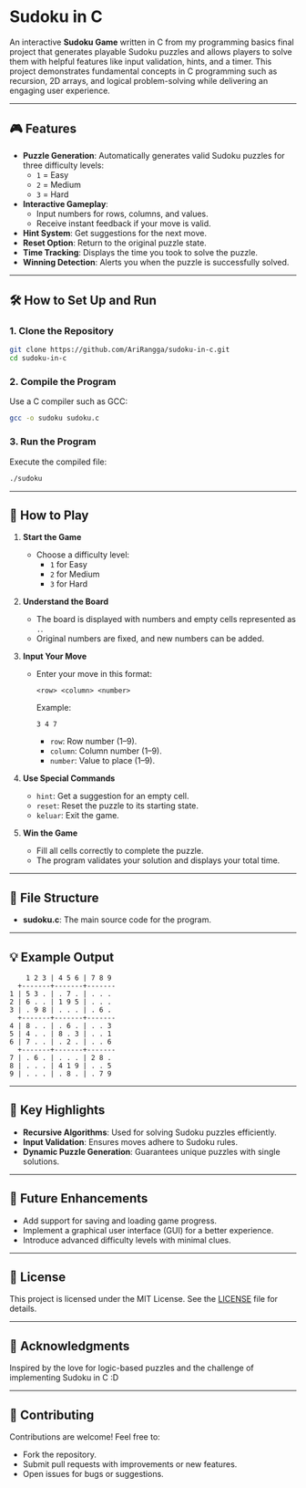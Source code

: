 # Sudoku in C  

An interactive **Sudoku Game** written in C from my programming basics final project that generates playable Sudoku puzzles and allows players to solve them with helpful features like input validation, hints, and a timer. This project demonstrates fundamental concepts in C programming such as recursion, 2D arrays, and logical problem-solving while delivering an engaging user experience.  

---

## 🎮 Features  
- **Puzzle Generation**: Automatically generates valid Sudoku puzzles for three difficulty levels:  
  - `1` = Easy  
  - `2` = Medium  
  - `3` = Hard  
- **Interactive Gameplay**:  
  - Input numbers for rows, columns, and values.  
  - Receive instant feedback if your move is valid.  
- **Hint System**: Get suggestions for the next move.  
- **Reset Option**: Return to the original puzzle state.  
- **Time Tracking**: Displays the time you took to solve the puzzle.  
- **Winning Detection**: Alerts you when the puzzle is successfully solved.  

---

## 🛠️ How to Set Up and Run  

### 1. Clone the Repository  
```bash
git clone https://github.com/AriRangga/sudoku-in-c.git  
cd sudoku-in-c  
```  

### 2. Compile the Program  
Use a C compiler such as GCC:  
```bash  
gcc -o sudoku sudoku.c  
```  

### 3. Run the Program  
Execute the compiled file:  
```bash  
./sudoku  
```  

---

## 📖 How to Play  
1. **Start the Game**  
   - Choose a difficulty level:  
     - `1` for Easy  
     - `2` for Medium  
     - `3` for Hard  
2. **Understand the Board**  
   - The board is displayed with numbers and empty cells represented as `.`.  
   - Original numbers are fixed, and new numbers can be added.  

3. **Input Your Move**  
   - Enter your move in this format:  
     ```
     <row> <column> <number>
     ```  
     Example:  
     ```
     3 4 7
     ```  
     - `row`: Row number (1–9).  
     - `column`: Column number (1–9).  
     - `number`: Value to place (1–9).  

4. **Use Special Commands**  
   - `hint`: Get a suggestion for an empty cell.  
   - `reset`: Reset the puzzle to its starting state.  
   - `keluar`: Exit the game.  

5. **Win the Game**  
   - Fill all cells correctly to complete the puzzle.  
   - The program validates your solution and displays your total time.  

---

## 📂 File Structure  
- **sudoku.c**: The main source code for the program.  

---

## 💡 Example Output  

```
    1 2 3 | 4 5 6 | 7 8 9  
  +-------+-------+-------  
1 | 5 3 . | . 7 . | . . .   
2 | 6 . . | 1 9 5 | . . .   
3 | . 9 8 | . . . | . 6 .   
  +-------+-------+-------  
4 | 8 . . | . 6 . | . . 3   
5 | 4 . . | 8 . 3 | . . 1   
6 | 7 . . | . 2 . | . . 6   
  +-------+-------+-------  
7 | . 6 . | . . . | 2 8 .   
8 | . . . | 4 1 9 | . . 5   
9 | . . . | . 8 . | . 7 9   
```

---

## 🌟 Key Highlights  
- **Recursive Algorithms**: Used for solving Sudoku puzzles efficiently.  
- **Input Validation**: Ensures moves adhere to Sudoku rules.  
- **Dynamic Puzzle Generation**: Guarantees unique puzzles with single solutions.  

---

## 🚀 Future Enhancements  
- Add support for saving and loading game progress.  
- Implement a graphical user interface (GUI) for a better experience.  
- Introduce advanced difficulty levels with minimal clues.  

---

## 📜 License  
This project is licensed under the MIT License. See the [LICENSE](LICENSE) file for details.  

---

## 🙌 Acknowledgments  
Inspired by the love for logic-based puzzles and the challenge of implementing Sudoku in C :D 

---

## 🤝 Contributing  
Contributions are welcome! Feel free to:  
- Fork the repository.  
- Submit pull requests with improvements or new features.  
- Open issues for bugs or suggestions. 
